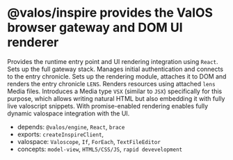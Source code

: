 # @valos/inspire provides the ValOS browser gateway and DOM UI renderer

Provides the runtime entry point and UI rendering integration using
`React`. Sets up the full gateway stack. Manages initial authentication
and connects to the entry chronicle. Sets up the rendering module,
attaches it to DOM and renders the entry chronicle `LENS`. Renders
resources using attached `lens` Media files. Introduces a Media type
`VSX` (similar to `JSX`) specifically for this purpose, which allows
writing natural HTML but also embedding it with fully live valoscript
snippets. With promise-enabled rendering enables fully dynamic
valospace integration with the UI.

- depends: `@valos/engine`, `React`, `brace`
- exports: `createInspireClient`,
- valospace: `Valoscope`, `If`, `ForEach`, `TextFileEditor`
- concepts: `model-view`, `HTML5/CSS/JS`, `rapid devevelopment`
